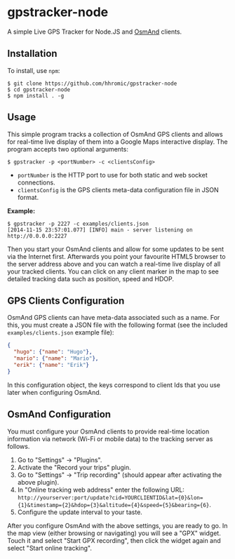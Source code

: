 gpstracker-node
===============

A simple Live GPS Tracker for Node.JS and [OsmAnd](https://play.google.com/store/apps/details?id=net.osmand) clients.

Installation
------------

To install, use ```npm```:

```shell
$ git clone https://github.com/hhromic/gpstracker-node
$ cd gpstracker-node
$ npm install . -g
```

Usage
-----

This simple program tracks a collection of OsmAnd GPS clients and allows for real-time live display of them into a Google Maps interactive display. The program accepts two optional arguments:

```shell
$ gpstracker -p <portNumber> -c <clientsConfig>
```

* ```portNumber``` is the HTTP port to use for both static and web socket connections.
* ```clientsConfig``` is the GPS clients meta-data configuration file in JSON format.

**Example:**

```shell
$ gpstracker -p 2227 -c examples/clients.json
[2014-11-15 23:57:01.077] [INFO] main - server listening on http://0.0.0.0:2227
```

Then you start your OsmAnd clients and allow for some updates to be sent via the Internet first. Afterwards you point your favourite HTML5 browser to the server address above and you can watch a real-time live display of all your tracked clients. You can click on any client marker in the map to see detailed tracking data such as position, speed and HDOP.

GPS Clients Configuration
-------------------------

OsmAnd GPS clients can have meta-data associated such as a name. For this, you must create a JSON file with the following format (see the included ```examples/clients.json``` example file):

```json
{
  "hugo": {"name": "Hugo"},
  "mario": {"name": "Mario"},
  "erik": {"name": "Erik"}
}
```

In this configuration object, the keys correspond to client Ids that you use later when configuring OsmAnd.

OsmAnd Configuration
--------------------

You must configure your OsmAnd clients to provide real-time location information via network (Wi-Fi or mobile data) to the tracking server as follows.

1. Go to "Settings" -> "Plugins".
2. Activate the "Record your trips" plugin.
3. Go to "Settings" -> "Trip recording" (should appear after activating the above plugin).
4. In "Online tracking web address" enter the following URL: ```http://yourserver:port/update?cid=YOURCLIENTID&lat={0}&lon={1}&timestamp={2}&hdop={3}&altitude={4}&speed={5}&bearing={6}```.
5. Configure the update interval to your taste.

After you configure OsmAnd with the above settings, you are ready to go. In the map view (either browsing or navigating) you will see a "GPX" widget. Touch it and select "Start GPX recording", then click the widget again and select "Start online tracking".
